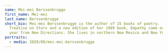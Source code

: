 ```yaml
---
name: Mei-mei Berssenbrugge
first_name: Mei-mei
last_name: Berssenbrugge
short_bio: Mei-mei Berssenbrugge is the author of 15 books of poetry.  A
  Treatise on Stars and a new edition of her 1989 book, Empathy came out this
  year from New Directions. She lives in northern New Mexico and New York City.
portraits:
  - media: 2020/08/mei-mei-berssenbrugge
---
```

